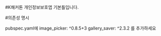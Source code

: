 #K해커톤 개인정보보호앱 기본틀입니다.

#의존성 명시

pubspec.yaml에
  image_picker: ^0.8.5+3
  gallery_saver: ^2.3.2
를 추가하세요

